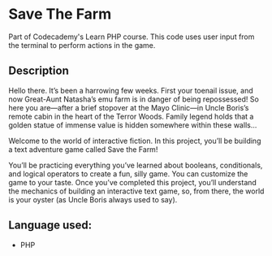 # Save The Farm
Part of Codecademy's Learn PHP course. This code uses user input from the terminal to perform actions in the game.

## Description
Hello there. It’s been a harrowing few weeks. First your toenail issue, and now Great-Aunt Natasha’s emu farm is in danger of being repossessed! So here you are—after a brief stopover at the Mayo Clinic—in Uncle Boris’s remote cabin in the heart of the Terror Woods. Family legend holds that a golden statue of immense value is hidden somewhere within these walls…

Welcome to the world of interactive fiction. In this project, you’ll be building a text adventure game called Save the Farm!

You’ll be practicing everything you’ve learned about booleans, conditionals, and logical operators to create a fun, silly game. You can customize the game to your taste. Once you’ve completed this project, you’ll understand the mechanics of building an interactive text game, so, from there, the world is your oyster (as Uncle Boris always used to say). 

## Language used:
* PHP

